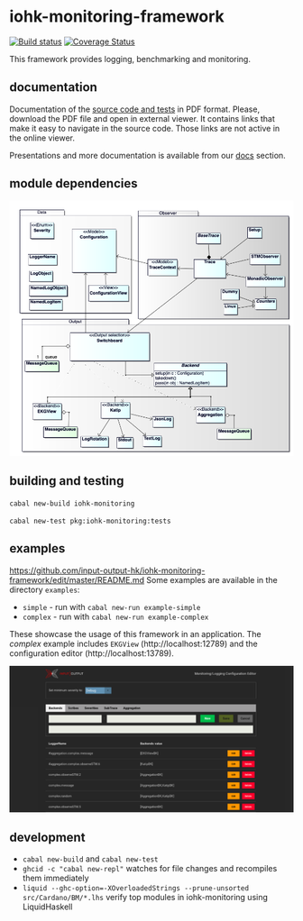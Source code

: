 # iohk-monitoring-framework

[![Build status](https://badge.buildkite.com/1cc7939a1fed4972c15b8f87d510e0404b0eb65d73cfd1e30b.svg?branch=master)](https://buildkite.com/input-output-hk/iohk-monitoring-framework)
[![Coverage Status](https://coveralls.io/repos/github/input-output-hk/iohk-monitoring-framework/badge.svg?branch=master)](https://coveralls.io/github/input-output-hk/iohk-monitoring-framework?branch=master)

This framework provides logging, benchmarking and monitoring.

## documentation

Documentation of the [source code and tests](docs/IOHK-Monitoring.pdf) in PDF format. Please, download the PDF file and open in external viewer. It contains links that make it easy to navigate in the source code. Those links are not active in the online viewer.

Presentations and more documentation is available from our [docs](https://input-output-hk.github.io/iohk-monitoring-framework/) section.

## module dependencies

![Overview of modules](docs/OverviewModules.png)

## building and testing

`cabal new-build iohk-monitoring`

`cabal new-test pkg:iohk-monitoring:tests`

## examples
https://github.com/input-output-hk/iohk-monitoring-framework/edit/master/README.md
Some examples are available in the directory `examples`:
* `simple`  -  run with `cabal new-run example-simple`
* `complex`  -  run with `cabal new-run example-complex`

These showcase the usage of this framework in an application. The *complex* example includes `EKGView` (http://localhost:12789) and the configuration editor (http://localhost:13789).

![Edit runtime configuration](docs/ConfigEditor.png)

## development

* `cabal new-build` and `cabal new-test`
* `ghcid -c "cabal new-repl"` watches for file changes and recompiles them immediately
* `liquid --ghc-option=-XOverloadedStrings --prune-unsorted src/Cardano/BM/*.lhs` verify top modules in iohk-monitoring using LiquidHaskell
